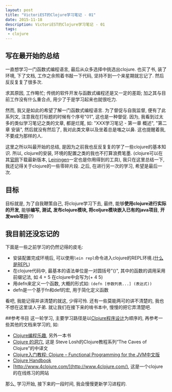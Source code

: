 ```yaml
---
layout: post
title: "VictoriEST的Clojure学习笔记 - 01"
date: 2015-11-18
description: VictoriEST的Clojure学习笔记 - 01
tags:
 - clojure
---
```



## 写在最开始的总结
一直想学习一门函数式编程语言, 最后从众多选择中挑选出clojure. 也买了书, 装了环境, 下了文档, 工作之余照着书敲一下代码, 坚持不到一个来星期就忘记了. 然后反反复复了很多次.

求其原因, 工作略忙; 传统的软件开发与函数式编程还是又一定的差距; 加之其与目前工作没有什么重合点, 用少了于是学习起来也就很吃力.

然而, 我又是如此的希望了解一门函数式编程语言. 为了督促与自我监督, 便有了此系列文, 注意我在打标题的时候有个序号"01", 这也是一种督促. 因为, 我看到过太多的类似学习笔记之类的文章, 都是烂尾, 如: "XXX学习笔记 - 第一章 概述", "第二章 安装", 然后就没有然后了, 我对此类文章以及坐着总是嗤之以鼻. 这也提醒着我, 不要成为那样的人.

这里之所以叫最开始的总结, 是因为之前我也反反复复的学了一些clojure的基本知识. 所以, clojure的安装, 环境的配置之类的我也不打算浪费笔墨. (clojure可以在其[官网](http://clojure.org/)下载最新版本, [Leiningen](http://leiningen.org)一定也是你用得到的工具), 我只在这里总结一下, 我还记得关于clojure的一些零碎片段. 之后, 在进行另一次的学习, 希望是最后一次.

## 目标
目标就是, 为了自我鞭策自己, 将clojure学习下去, 最终, 能够**使用clojure进行实际的开发**, 能够**编写, 测试, 发布clojure模块, 将coljure模块嵌入已有的java项目**, **开发web项目**(?)

## 我目前还没忘记的
下面是一些之前学习的仍然记得的皮毛:
- 安装配置完成环境后, 可以使用`lein repl`命令进入clojure的REPL环境.([什么是REPL](https://zh.wikipedia.org/wiki/%E8%AF%BB%E5%8F%96%EF%B9%A3%E6%B1%82%E5%80%BC%EF%B9%A3%E8%BE%93%E5%87%BA%E5%BE%AA%E7%8E%AF))
- 在clojure代码中, 最基本的语法单位是一对圆括号"()", 其中的函数的调用采用前缀记法, 如 4 + 5 在clojure中会写为(+ 4 5)
- 用defn来定义一个函数, 大概的形式如: `(defn [参数列表...] (表达式))`
- defn是一个基于fn和def的宏, 用于简化定义函数

看吧, 我能记得并讲清楚的就这, 少得可怜. 还有一些莫能两可的讲不清楚的, 我也不想在这里误人子弟. 就让我们在接下来的啃书本中, 慢慢的把它弄清楚吧.

##参考书目
这一轮学习, 主要学习路径是以[Clojure程序设计](http://www.amazon.cn/gp/product/B00BN5N7R4/ref=pd_lpo_sbs_dp_ss_2?pf_rd_p=238071972&pf_rd_s=lpo-top-stripe&pf_rd_t=201&pf_rd_i=B00G6T9BB8&pf_rd_m=A1AJ19PSB66TGU&pf_rd_r=1E5NE3CWP240A4A8WMP5)为顺序的, 再参考一些其他的文档来学习的, 如:
- [Clojure编程乐趣](http://www.ituring.com.cn/book/1458), 另外一本书
- [Clojure 的洞穴](http://wangjinquan.me/show/Clojure%20%E7%9A%84%E6%B4%9E%E7%A9%B4), 这是 Steve Losh的Clojure教程系列“The Caves of Clojure”的中译文
- [Clojure入门教程: Clojure – Functional Programming for the JVM中文版 ](http://xumingming.sinaapp.com/302/clojure-functional-programming-for-the-jvm-clojure-tutorial/)
- [Clojure Handbook](http://qiujj.com/static/clojure-handbook.html)
- [http://www.4clojure.com/](http://www.4clojure.com/), 这是一个clojure的在线练习的网站

那么, 学习开始, 接下来的一段时间, 我会慢慢更新学习进程的.
